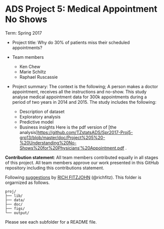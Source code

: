# ADS Project 5: Medical Appointment No Shows

Term: Spring 2017


+ Project title: Why do 30% of patients miss their scheduled appointments?

+ Team members
	+ Ken Chew
	+ Marie Schiltz
	+ Raphael Ruscassie

+ Project summary: The context is the following; A person makes a doctor appointment, receives all the instructions and no-show. This study analyse medical appointment data for 300k appointments during a period of two years in 2014 and 2015.
The study includes the following:
	- Description of dataset
	- Exploratory analysis
	- Predictive model
	- Business insights
Here is the pdf version of [the analysis]https://github.com/TZstatsADS/Spr2017-Proj5-grp13/blob/master/doc/Project%205%20-%20Understanding%20No-Shows%20for%20Physicians’%20Appointment.pdf .
	
**Contribution statement**: All team members contributed equally in all stages of this project. All team members approve our work presented in this GitHub repository including this contributions statement. 

Following [suggestions](http://nicercode.github.io/blog/2013-04-05-projects/) by [RICH FITZJOHN](http://nicercode.github.io/about/#Team) (@richfitz). This folder is orgarnized as follows.

```
proj/
├── lib/
├── data/
├── doc/
├── figs/
└── output/
```

Please see each subfolder for a README file.
